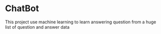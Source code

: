 # ChatBot

This project use machine learning to learn answering question from a huge list of question and answer data
